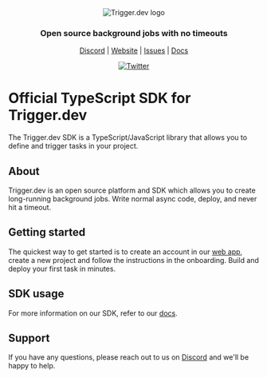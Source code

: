 <div align="center">
<picture>
  <source media="(prefers-color-scheme: dark)" srcset="https://imagedelivery.net/3TbraffuDZ4aEf8KWOmI_w/a45d1fa2-0ae8-4a39-4409-f4f934bfae00/public">
  <source media="(prefers-color-scheme: light)" srcset="https://imagedelivery.net/3TbraffuDZ4aEf8KWOmI_w/3f5ad4c1-c4c8-4277-b622-290e7f37bd00/public">
  <img alt="Trigger.dev logo" src="https://imagedelivery.net/3TbraffuDZ4aEf8KWOmI_w/a45d1fa2-0ae8-4a39-4409-f4f934bfae00/public">
</picture>
  
### Open source background jobs with no timeouts

[Discord](https://trigger.dev/discord) | [Website](https://trigger.dev) | [Issues](https://github.com/triggerdotdev/trigger.dev/issues) | [Docs](https://trigger.dev/docs)

[![Twitter](https://img.shields.io/twitter/url/https/twitter.com/triggerdotdev.svg?style=social&label=Follow%20%40trigger.dev)](https://twitter.com/triggerdotdev)

</div>

# Official TypeScript SDK for Trigger.dev

The Trigger.dev SDK is a TypeScript/JavaScript library that allows you to define and trigger tasks in your project.

## About

Trigger.dev is an open source platform and SDK which allows you to create long-running background jobs. Write normal async code, deploy, and never hit a timeout.

## Getting started

The quickest way to get started is to create an account in our [web app](https://cloud.trigger.dev), create a new project and follow the instructions in the onboarding. Build and deploy your first task in minutes.

## SDK usage

For more information on our SDK, refer to our [docs](https://trigger.dev/docs/introduction).

## Support

If you have any questions, please reach out to us on [Discord](https://trigger.dev/discord) and we'll be happy to help.
